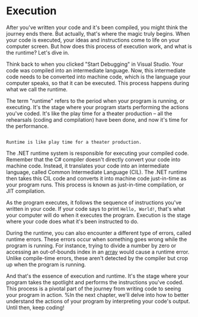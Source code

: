 # Execution

After you've written your code and it's been compiled, you might think the journey ends there. But actually, that's where the magic truly begins. When your code is executed, your ideas and instructions come to life on your computer screen. But how does this process of execution work, and what is the runtime? Let's dive in.

Think back to when you clicked "Start Debugging" in Visual Studio. Your code was compiled into an intermediate language. Now, this intermediate code needs to be converted into machine code, which is the language your computer speaks, so that it can be executed. This process happens during what we call the runtime.

The term "runtime" refers to the period when your program is running, or executing. It's the stage where your program starts performing the actions you've coded. It's like the play time for a theater production – all the rehearsals (coding and compilation) have been done, and now it's time for the performance.

```{figure} https://media.discordapp.net/attachments/1118630713084870736/1121374408406216764/chrokh_A_theatrical_play_on_a_beautiful_stage_with_a_large_audi_3f466beb-977d-47b9-986a-ba035a43ec2a.png

Runtime is like play time for a theater production.
```

The .NET runtime system is responsible for executing your compiled code. Remember that the C# compiler doesn't directly convert your code into machine code. Instead, it translates your code into an intermediate language, called Common Intermediate Language (CIL). The .NET runtime then takes this CIL code and converts it into machine code just-in-time as your program runs. This process is known as just-in-time compilation, or JIT compilation.

As the program executes, it follows the sequence of instructions you've written in your code. If your code says to print `Hello, World!`, that's what your computer will do when it executes the program. Execution is the stage where your code does what it's been instructed to do.

During the runtime, you can also encounter a different type of errors, called runtime errors. These errors occur when something goes wrong while the program is running. For instance, trying to divide a number by zero or accessing an out-of-bounds index in an [array](array) would cause a runtime error. Unlike compile-time errors, these aren't detected by the compiler but crop up when the program is running.

And that's the essence of execution and runtime. It's the stage where your program takes the spotlight and performs the instructions you've coded. This process is a pivotal part of the journey from writing code to seeing your program in action.
%In the next chapter, we'll delve into how to better understand the actions of your program by interpreting your code's output. Until then, keep coding!
